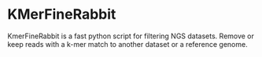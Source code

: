 # KMerFineRabbit
KmerFineRabbit is a fast python script for filtering NGS datasets.  Remove or keep reads with a k-mer match to another dataset or a reference genome.
